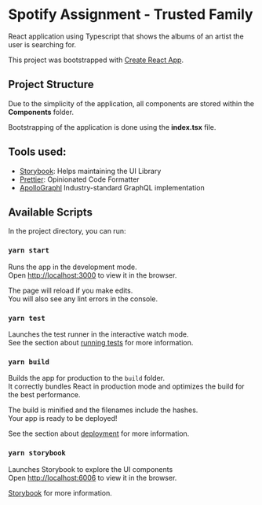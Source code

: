 # Spotify Assignment - Trusted Family

React application using Typescript that shows the albums of an artist the user
is searching for.

This project was bootstrapped with
[Create React App](https://github.com/facebook/create-react-app).

## Project Structure

Due to the simplicity of the application, all components are stored within the **Components** folder.

Bootstrapping of the application is done using the **index.tsx** file.

## Tools used:

- [Storybook](https://storybook.js.org/): Helps maintaining the UI Library
- [Prettier](https://prettier.io/): Opinionated Code Formatter
- [ApolloGraphl](https://www.apollographql.com/) Industry-standard GraphQL implementation

## Available Scripts

In the project directory, you can run:

### `yarn start`

Runs the app in the development mode.<br /> Open
[http://localhost:3000](http://localhost:3000) to view it in the browser.

The page will reload if you make edits.<br /> You will also see any lint errors
in the console.

### `yarn test`

Launches the test runner in the interactive watch mode.<br /> See the section
about
[running tests](https://facebook.github.io/create-react-app/docs/running-tests)
for more information.

### `yarn build`

Builds the app for production to the `build` folder.<br /> It correctly bundles
React in production mode and optimizes the build for the best performance.

The build is minified and the filenames include the hashes.<br /> Your app is
ready to be deployed!

See the section about
[deployment](https://facebook.github.io/create-react-app/docs/deployment) for
more information.

### `yarn storybook`

Launches Storybook to explore the UI components<br />
Open
[http://localhost:6006](http://localhost:6006) to view it in the browser.

[Storybook](https://storybook.js.org/)
for more information.
